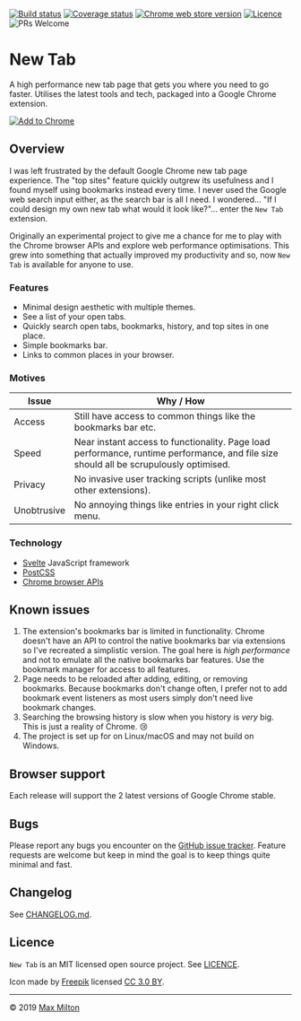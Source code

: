 <!-- markdownlint-disable first-line-h1 no-inline-html -->

[![Build status](https://img.shields.io/circleci/project/github/MaxMilton/new-tab.svg)](https://circleci.com/gh/MaxMilton/new-tab)
[![Coverage status](https://img.shields.io/codecov/c/github/MaxMilton/new-tab.svg)](https://codecov.io/gh/MaxMilton/new-tab)
[![Chrome web store version](https://img.shields.io/chrome-web-store/v/cpcibnbdmpmcmnkhoiilpnlaepkepknb.svg)](https://chrome.google.com/webstore/detail/new-tab/cpcibnbdmpmcmnkhoiilpnlaepkepknb)
[![Licence](https://img.shields.io/github/license/MaxMilton/new-tab.svg)](https://github.com/MaxMilton/new-tab/blob/master/LICENSE)
![PRs Welcome](https://img.shields.io/badge/PRs-welcome-brightgreen.svg)

# New Tab

A high performance new tab page that gets you where you need to go faster. Utilises the latest tools and tech, packaged into a Google Chrome extension.

[![Add to Chrome](https://developer.chrome.com/webstore/images/ChromeWebStore_Badge_v2_340x96.png)](https://chrome.google.com/webstore/detail/new-tab/cpcibnbdmpmcmnkhoiilpnlaepkepknb)

## Overview

I was left frustrated by the default Google Chrome new tab page experience. The "top sites" feature quickly outgrew its usefulness and I found myself using bookmarks instead every time. I never used the Google web search input either, as the search bar is all I need. I wondered... "If I could design my own new tab what would it look like?"... enter the `New Tab` extension.

Originally an experimental project to give me a chance for me to play with the Chrome browser APIs and explore web performance optimisations. This grew into something that actually improved my productivity and so, now `New Tab` is available for anyone to use.

### Features

- Minimal design aesthetic with multiple themes.
- See a list of your open tabs.
- Quickly search open tabs, bookmarks, history, and top sites in one place.
- Simple bookmarks bar.
- Links to common places in your browser.

### Motives

| Issue       | Why / How                                                                                                                             |
| ----------- | ------------------------------------------------------------------------------------------------------------------------------------- |
| Access      | Still have access to common things like the bookmarks bar etc.                                                                        |
| Speed       | Near instant access to functionality. Page load performance, runtime performance, and file size should all be scrupulously optimised. |
| Privacy     | No invasive user tracking scripts (unlike most other extensions).                                                                     |
| Unobtrusive | No annoying things like entries in your right click menu.                                                                             |

### Technology

- [Svelte](https://svelte.technology) JavaScript framework
- [PostCSS](http://postcss.org)
- [Chrome browser APIs](https://developer.chrome.com/apps/api_index)

## Known issues

1. The extension's bookmarks bar is limited in functionality. Chrome doesn't have an API to control the native bookmarks bar via extensions so I've recreated a simplistic version. The goal here is _high performance_ and not to emulate all the native bookmarks bar features. Use the bookmark manager for access to all features.
1. Page needs to be reloaded after adding, editing, or removing bookmarks. Because bookmarks don't change often, I prefer not to add bookmark event listeners as most users simply don't need live bookmark changes.
1. Searching the browsing history is slow when you history is _very_ big. This is just a reality of Chrome. 😢
1. The project is set up for on Linux/macOS and may not build on Windows.

## Browser support

Each release will support the 2 latest versions of Google Chrome stable.

## Bugs

Please report any bugs you encounter on the [GitHub issue tracker](https://github.com/MaxMilton/new-tab/issues). Feature requests are welcome but keep in mind the goal is to keep things quite minimal and fast.

## Changelog

See [CHANGELOG.md](https://github.com/MaxMilton/new-tab/blob/master/CHANGELOG.md).

## Licence

`New Tab` is an MIT licensed open source project. See [LICENCE](https://github.com/MaxMilton/new-tab/blob/master/LICENSE).

Icon made by [Freepik](http://www.freepik.com) licensed [CC 3.0 BY](http://creativecommons.org/licenses/by/3.0/).

---

© 2019 [Max Milton](https://maxmilton.com)

